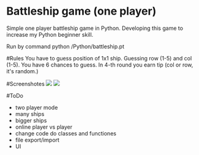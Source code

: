 # Battleship game (one player)
Simple one player battleship game in Python.
Developing this game to increase my Python beginner skill.

Run by command python /Python/battleship.pt

#Rules
You have to guess position of 1x1 ship.
Guessing row (1-5) and col (1-5).
You have 6 chances to guess.
In 4-th round you earn tip (col or row, it's random.)

#Screenshotes
<img src="http://i.imgur.com/NUY6nLl.png">
<img src="http://i.imgur.com/KsTPM6F.png">

#ToDo
- two player mode
- many ships
- bigger ships
- online player vs player
- change code do classes and functiones
- file export/import
- UI 

